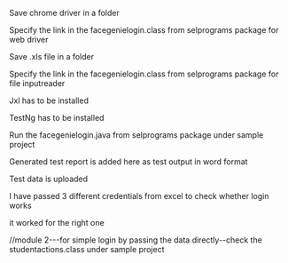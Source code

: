 Save chrome driver in a folder


Specify the link in the facegenielogin.class from selprograms package for web driver


Save .xls file in a folder


Specify the link in the facegenielogin.class from selprograms package for file inputreader


Jxl has to be installed


TestNg has to be installed


Run the facegenielogin.java from selprograms package under sample project



Generated test report is added here as test output in word format


Test data is uploaded



I have passed 3 different credentials  from excel to check whether login works

it worked for the right one


//module 2---for simple login by passing the data directly--check the studentactions.class under sample project


